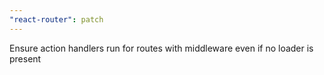 ```yaml
---
"react-router": patch
---
```


Ensure action handlers run for routes with middleware even if no loader is present
